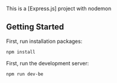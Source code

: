This is a [Express.js] project with nodemon
## Getting Started

First, run installation packages:

```bash
npm install
```

First, run the development server:

```bash
npm run dev-be
```
